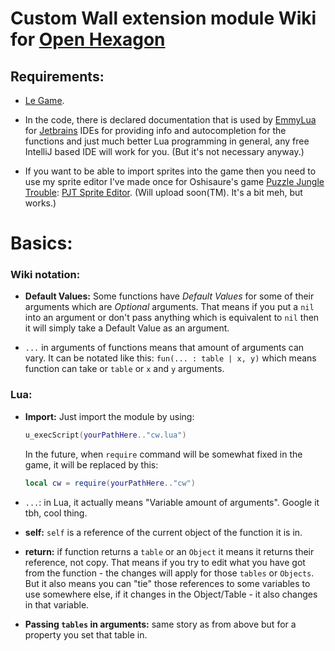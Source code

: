 # Custom Wall extension module Wiki for [Open Hexagon](https://github.com/SuperV1234/SSVOpenHexagon)
## Requirements:
- [Le Game](https://github.com/SuperV1234/SSVOpenHexagon).

- In the code, there is declared documentation that is used by [EmmyLua](https://github.com/EmmyLua) for [Jetbrains](https://www.jetbrains.com) IDEs for providing info and
  autocompletion for the functions and just much better Lua programming in general, any free IntelliJ based IDE will 
  work for you. (But it's not necessary anyway.)
  
- If you want to be able to import sprites into the game then you need to use my sprite editor I've made once for 
  Oshisaure's game [Puzzle Jungle Trouble](https://oshisaure.itch.io/puzzle-juggle-trouble): [PJT Sprite Editor](https://github.com/Zly-u/PJTSE).
  (Will upload soon(TM). It's a bit meh, but works.)

# Basics:

### Wiki notation:
- **Default Values:** Some functions have *Default Values* for some of their arguments which are *Optional* arguments. 
That means if you put a `nil` into an argument or don't pass anything which is equivalent to `nil` then it will simply
take a Default Value as an argument.

- `...` in arguments of functions means that amount of arguments can vary. It can be notated like this: 
  `fun(... : table | x, y)` which means function can take or `table` or `x` and `y` arguments.

### Lua:

- **Import:** Just import the module by using:

    ```lua
    u_execScript(yourPathHere.."cw.lua")
    ```
  
    In the future, when `require` command will be somewhat fixed in the game, it will be replaced by this:
    
    ```lua
    local cw = require(yourPathHere.."cw")
    ```
  
- `...`: in Lua, it actually means "Variable amount of arguments". Google it tbh, cool thing.

- **self:** `self` is a reference of the current object of the function it is in.

- **return:** if function returns a `table` or an `Object` it means it returns their reference, not copy.
  That means if you try to edit what you have got from the function - the changes will apply for those `tables` or `Objects`.
  But it also means you can "tie" those references to some variables to use somewhere else, 
  if it changes in the Object/Table - it also changes in that variable.
  
- **Passing `tables` in arguments:** same story as from above but for a property you set that table in.
